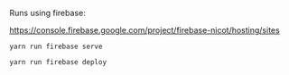 Runs using firebase:

https://console.firebase.google.com/project/firebase-nicot/hosting/sites

```
yarn run firebase serve
```

```
yarn run firebase deploy
```
